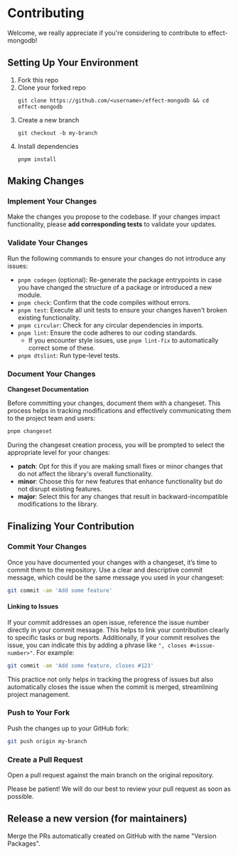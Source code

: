 # Contributing

Welcome, we really appreciate if you're considering to contribute to effect-mongodb!

## Setting Up Your Environment

1. Fork this repo
2. Clone your forked repo
   ```shell
   git clone https://github.com/<username>/effect-mongodb && cd effect-mongodb
   ```
3. Create a new branch
    ```shell
    git checkout -b my-branch
    ```
4. Install dependencies
   ```shell
   pnpm install
   ```

## Making Changes

### Implement Your Changes

Make the changes you propose to the codebase. If your changes impact functionality, please **add corresponding tests**
to validate your updates.

### Validate Your Changes

Run the following commands to ensure your changes do not introduce any issues:

- `pnpm codegen` (optional): Re-generate the package entrypoints in case you have changed the structure of a package or
  introduced a new module.
- `pnpm check`: Confirm that the code compiles without errors.
- `pnpm test`: Execute all unit tests to ensure your changes haven't broken existing functionality.
- `pnpm circular`: Check for any circular dependencies in imports.
- `pnpm lint`: Ensure the code adheres to our coding standards.
    - If you encounter style issues, use `pnpm lint-fix` to automatically correct some of these.
- `pnpm dtslint`: Run type-level tests.

### Document Your Changes

**Changeset Documentation**

Before committing your changes, document them with a changeset. This process helps in tracking modifications and
effectively communicating them to the project team and users:

```bash
pnpm changeset
```

During the changeset creation process, you will be prompted to select the appropriate level for your changes:

- **patch**: Opt for this if you are making small fixes or minor changes that do not affect the library's overall
  functionality.
- **minor**: Choose this for new features that enhance functionality but do not disrupt existing features.
- **major**: Select this for any changes that result in backward-incompatible modifications to the library.

## Finalizing Your Contribution

### Commit Your Changes

Once you have documented your changes with a changeset, it’s time to commit them to the repository. Use a clear and
descriptive commit message, which could be the same message you used in your changeset:

```bash
git commit -am 'Add some feature'
```

#### Linking to Issues

If your commit addresses an open issue, reference the issue number directly in your commit message. This helps to link
your contribution clearly to specific tasks or bug reports. Additionally, if your commit resolves the issue, you can
indicate this by adding a phrase like `", closes #<issue-number>"`. For example:

```bash
git commit -am 'Add some feature, closes #123'
```

This practice not only helps in tracking the progress of issues but also automatically closes the issue when the commit
is merged, streamlining project management.

### Push to Your Fork

Push the changes up to your GitHub fork:

```bash
git push origin my-branch
```

### Create a Pull Request

Open a pull request against the main branch on the original repository.

Please be patient! We will do our best to review your pull request as soon as possible.

## Release a new version (for maintainers)

Merge the PRs automatically created on GitHub with the name "Version Packages".